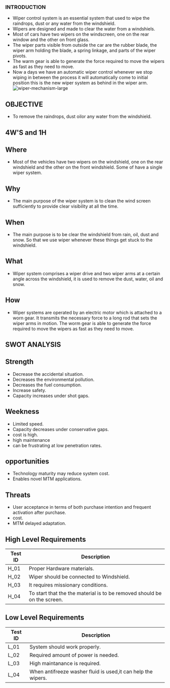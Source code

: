 ### INTRODUCTION
* Wiper control system is an essential system that used to wipe the raindrops, dust or any water from the windshield.
* Wipers are designed and made to clear the water from a windshiels. 
* Most of cars have two wipers on the windscreen, one on the rear window and the other on front glass. 
* The wiper parts visible from outside the car are the rubber blade, the wiper arm holding the blade, a spring linkage, and parts of the wiper pivots.
* The warm gear is able to generate the force required to move the wipers as fast as they need to move. 
* Now a days we have an automatic wiper control whenever we stop wiping in between the process it will automatically come to initial position this is the new wiper system as behind in the wiper arm.
![wiper-mechanism-large](https://user-images.githubusercontent.com/101825270/167987079-ffd12bb7-82a0-4d98-820c-bd7b974eca2b.jpg)



## OBJECTIVE
* To remove the raindrops, dust oilor any water from the windshield.

## 4W'S and 1H


## Where
* Most of the vehicles have two wipers on the windshield, one on the rear windshield and the other on the front windshield. Some of have a single wiper system.

## Why 
* The main purpose of the wiper system is to clean the wind screen sufficiently to provide clear visibility at all the time.
## When 
* The main purpose is to be clear the windshield from rain, oil, dust and snow. So that we use wiper whenever these things get stuck to the windshield.
## What 
* Wiper system comprises a wiper drive and two wiper arms at a certain angle across the windshield, it is used to remove the dust, water, oil and snow.
## How
* Wiper systems are operated by an electric motor which is attached to a worn gear. It transmits the necessary force to a long rod that sets the wiper arms in motion. The worm gear is able to generate the force required to move the wipers as fast as they need to move.


## SWOT ANALYSIS

## Strength
* Decrease the accidental situation.
* Decreases the environmental pollution.
* Decreases the fuel consumption.
* Increase safety.
*  Capacity increases under shot gaps.
## Weekness
* Limited speed.
* Capacity decreases under conservative gaps.
* cost is high.
* high maintenance 
* can be frustrating at low penetration rates.
## opportunities
* Technology maturity may reduce system cost.
* Enables novel MTM applications.
## Threats
* User acceptance in terms of both purchase intention and frequent activation after purchase.
* cost.
* MTM delayed adaptation.

## High Level Requirements

| Test ID |	Description |	
| ------- | ------------- | 
| H_01 |  Proper Hardware materials.|
| H_02 |  Wiper should be connected to Windshield.|
| H_03 |  It requires missionary conditions.|
| H_04 | To start that the the material is to be removed should be  on the screen. |


## Low Level Requirements

| Test ID |	Description |
| ------- |  -------------- | 
| L_01	| System should work properly. |
| L_02 | Required amount of power is needed. |
| L_03	| High maintanance is required. |
| L_04  | When antifreeze washer fluid is used,it can help the wipers. |


